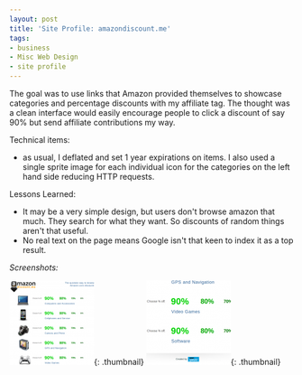 ```yaml
---
layout: post
title: 'Site Profile: amazondiscount.me'
tags:
- business
- Misc Web Design
- site profile
---
```

The goal was to use links that Amazon provided themselves to showcase categories and percentage discounts with my affiliate tag.  The thought was a clean interface would easily encourage people to click a discount of say 90% but send affiliate contributions my way.

Technical items:

- as usual, I deflated and set 1 year expirations on items.  I also used a single sprite image for each individual icon for the categories on the left hand side reducing HTTP requests.

Lessons Learned:

- It may be a very simple design, but users don't browse amazon that much.  They search for what they want.  So discounts of random things aren't that useful.
- No real text on the page means Google isn't that keen to index it as a top result.

_Screenshots:_

[![](/uploads/2012/Screenshot-at-2012-03-14-165821-150x150.png)](/uploads/2012/Screenshot-at-2012-03-14-165821.png){: .thumbnail}
[![](/uploads/2012/Screenshot-at-2012-03-14-165827-150x150.png)](/uploads/2012/Screenshot-at-2012-03-14-165827.png){: .thumbnail}

